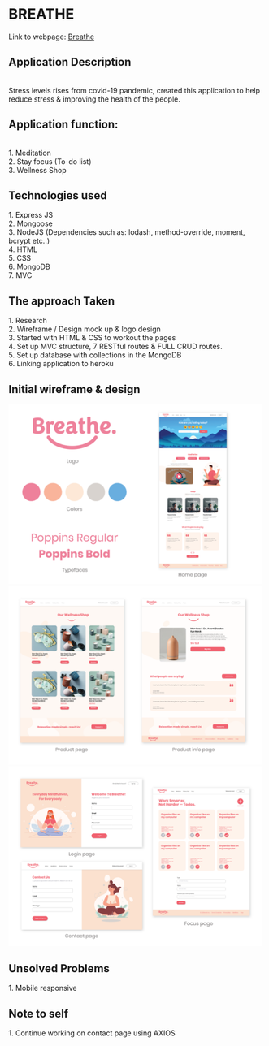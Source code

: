 <h1>BREATHE</h1>
Link to webpage: <a href="https://breathe-meditation.herokuapp.com/">Breathe</a>

<h2>Application Description</h2><br>
Stress levels rises from covid-19 pandemic, created this application to help reduce stress & improving the health of the people.

<h2>Application function:</h2><br>
1. Meditation<br>
2. Stay focus (To-do list)<br>
3. Wellness Shop<br>

<h2>Technologies used</h2>
1. Express JS<br>
2. Mongoose<br>
3. NodeJS (Dependencies such as: lodash, method-override, moment, bcrypt etc..) <br>
4. HTML<br>
5. CSS<br>
6. MongoDB<br>
7. MVC<br>

<h2>The approach Taken</h2>
1. Research<br>
2. Wireframe / Design mock up & logo design<br>
3. Started with HTML & CSS to workout the pages<br>
4. Set up MVC structure, 7 RESTful routes &  FULL CRUD routes.<br>
5. Set up database with collections in the MongoDB<br>
6. Linking application to heroku

<h2>Initial wireframe & design</h2>
<img src="public/assets/wireframe1.png" width="500">
<img src="public/assets/wireframe2.png" width="500">
<img src="public/assets/wireframe3.png" width="500">

<h2>Unsolved Problems</h2>
1. Mobile responsive<br>

<h2>Note to self</h2>
1. Continue working on contact page using AXIOS<br>





